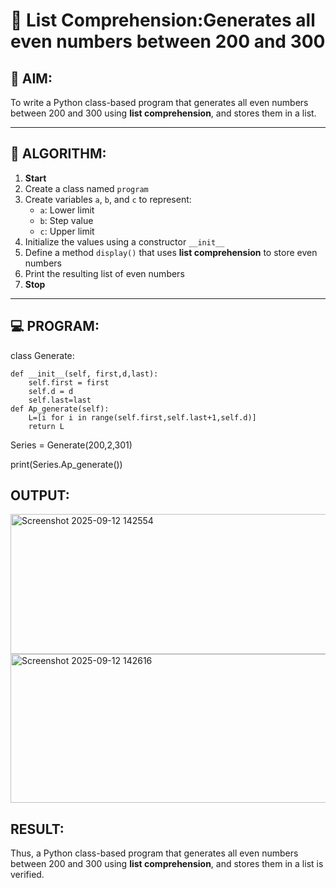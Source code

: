 # 🧾 List Comprehension:Generates all even numbers between 200 and 300
## 🎯 AIM:
To write a Python class-based program that generates all even numbers between 200 and 300 using **list comprehension**, and stores them in a list.

---

## 🧠 ALGORITHM:

1. **Start**
2. Create a class named `program`
3. Create variables `a`, `b`, and `c` to represent:
   - `a`: Lower limit
   - `b`: Step value
   - `c`: Upper limit
4. Initialize the values using a constructor `__init__`
5. Define a method `display()` that uses **list comprehension** to store even numbers
6. Print the resulting list of even numbers
7. **Stop**

---

## 💻 PROGRAM:
class Generate:

    def __init__(self, first,d,last):
        self.first = first
        self.d = d
        self.last=last
    def Ap_generate(self):
        L=[i for i in range(self.first,self.last+1,self.d)]
        return L


Series = Generate(200,2,301)

print(Series.Ap_generate())



## OUTPUT:
<img width="1130" height="224" alt="Screenshot 2025-09-12 142554" src="https://github.com/user-attachments/assets/47f59474-b116-42e2-ab52-9931d539929c" />

<img width="1185" height="238" alt="Screenshot 2025-09-12 142616" src="https://github.com/user-attachments/assets/014871ec-e28d-45bc-a805-a28bdcc09d77" />

## RESULT:
Thus, a Python class-based program that generates all even numbers between 200 and 300 using **list comprehension**, and stores them in a list is verified.
